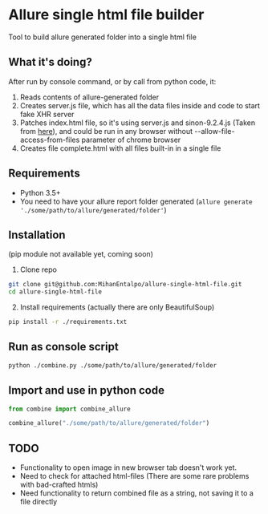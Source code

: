 # Allure single html file builder

Tool to build allure generated folder into a single html file

## What it's doing?

After run by console command, or by call from python code, it:

1. Reads contents of allure-generated folder
2. Creates server.js file, which has all the data files inside and code to start fake XHR server
3. Patches index.html file, so it's using server.js and sinon-9.2.4.js (Taken from [here](https://sinonjs.org/)), and could be run in any browser without --allow-file-access-from-files parameter of chrome browser
4. Creates file complete.html with all files built-in in a single file

## Requirements

* Python 3.5+
* You need to have your allure report folder generated (`allure generate './some/path/to/allure/generated/folder'`)

## Installation

(pip module not available yet, coming soon)

1. Clone repo

```bash
git clone git@github.com:MihanEntalpo/allure-single-html-file.git
cd allure-single-html-file
```

2. Install requirements (actually there are only BeautifulSoup)

```bash
pip install -r ./requirements.txt
```

## Run as console script

```bash
python ./combine.py ./some/path/to/allure/generated/folder
```

## Import and use in python code

```python
from combine import combine_allure

combine_allure("./some/path/to/allure/generated/folder")
```

## TODO

* Functionality to open image in new browser tab doesn't work yet.
* Need to check for attached html-files (There are some rare problems with bad-crafted htmls)
* Need functionality to return combined file as a string, not saving it to a file directly
